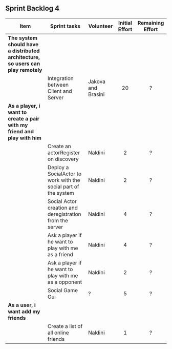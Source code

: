 ## Sprint Backlog 4

|Item | Sprint tasks | Volunteer | Initial Effort | Remaining Effort
|--------|---------------------------|----------|:----:|:---:|
|**The system should have a distributed architecture, so users can play remotely**|||||
| | Integration between Client and Server | Jakova and Brasini | 20 | ?|
|**As a player, i want to create a pair with my friend and play with him**|||||
| | Create an actorRegister on discovery | Naldini | 2 | ?|
| | Deploy a SocialActor to work with the social part of the system| Naldini | 2 | ?|
| | Social Actor creation and deregistration from the server | Naldini | 4 | ?|
| | Ask a player if he want to play with me as a friend | Naldini | 4 | ?|
| | Ask a player if he want to play with me as a opponent | Naldini | 2 | ?|
| | Social Game Gui | ? | 5 | ?|
|**As a user, i want add my friends**|||||
| | Create a list of all online friends | Naldini | 1 | ?|
